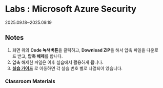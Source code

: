 # Labs : Microsoft Azure Security

2025.09.18~2025.09.19

## Notes

1. 화면 위의 **Code 녹색버튼**을 클릭하고, **Download ZIP**을 해서 압축 파일을 다운로드 받고, **압축 해제**를 합니다.
2. 압축 해제한 파일은 이후 실습에서 활용하게 됩니다.
3. [**실습 가이드**](https://github.com/AzureSeeker/AZ-Security-2509/tree/main/Instructions/Labs) 로 이동하면 각 실습 번호 별로 나열되어 있습니다.

### Classroom Materials


